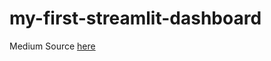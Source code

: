 # my-first-streamlit-dashboard

Medium Source [here](https://drlee.io/your-python-script-is-worthless-if-nobody-can-use-it-deploy-to-streamlit-cloud-in-under-10-minutes-d537f668e815)
